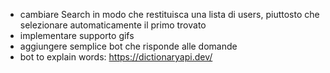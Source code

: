 - cambiare Search in modo che restituisca una lista di users, piuttosto che selezionare automaticamente il primo trovato
- implementare supporto gifs
- aggiungere semplice bot che risponde alle domande
- bot to explain words: https://dictionaryapi.dev/
